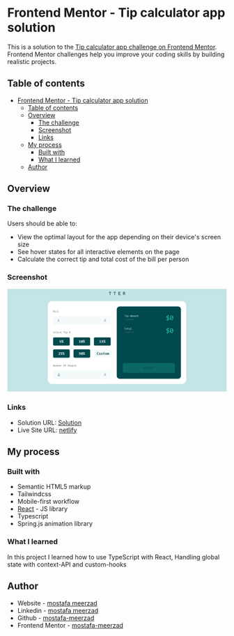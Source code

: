 # Frontend Mentor - Tip calculator app solution

This is a solution to the [Tip calculator app challenge on Frontend Mentor](https://www.frontendmentor.io/challenges/tip-calculator-app-ugJNGbJUX). Frontend Mentor challenges help you improve your coding skills by building realistic projects.

## Table of contents

- [Frontend Mentor - Tip calculator app solution](#frontend-mentor---tip-calculator-app-solution)
  - [Table of contents](#table-of-contents)
  - [Overview](#overview)
    - [The challenge](#the-challenge)
    - [Screenshot](#screenshot)
    - [Links](#links)
  - [My process](#my-process)
    - [Built with](#built-with)
    - [What I learned](#what-i-learned)
  - [Author](#author)

## Overview

### The challenge

Users should be able to:

- View the optimal layout for the app depending on their device's screen size
- See hover states for all interactive elements on the page
- Calculate the correct tip and total cost of the bill per person

### Screenshot

![screenshot](./screenshot.png)

### Links

- Solution URL: [Solution](https://github.com/mostafa-meerzad/tip-calculator-tailwind.git)
- Live Site URL: [netlify](https://6676a608120fca8fff0c8db7--charming-biscochitos-9d9963.netlify.app/)

## My process

### Built with

- Semantic HTML5 markup
- Tailwindcss
- Mobile-first workflow
- [React](https://reactjs.org/) - JS library
- Typescript
- Spring.js animation library

### What I learned

In this project I learned how to use TypeScript with React, Handling global state with context-API and custom-hooks

## Author

- Website - [mostafa meerzad](https://mostafa-meerzad.github.io/portfolio/)
- Linkedin - [mostafa meerzad](www.linkedin.com/in/mostafa-meerzad-a753371b7)
- Github - [mostafa-meerzad](https://github.com/mostafa-meerzad)
- Frontend Mentor - [mostafa-meerzad](https://www.frontendmentor.io/profile/mostafa-meerzad)
